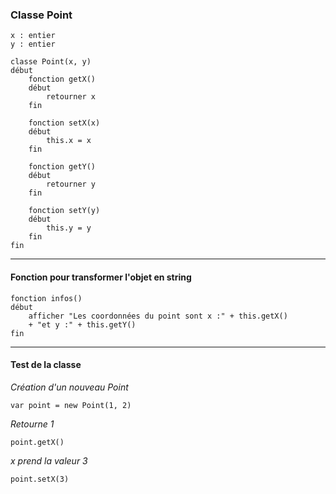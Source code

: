 ### Classe Point
    x : entier
    y : entier

    classe Point(x, y)
    début
        fonction getX()
        début
            retourner x
        fin

        fonction setX(x)
        début
            this.x = x
        fin

        fonction getY()
        début
            retourner y
        fin

        fonction setY(y)
        début
            this.y = y
        fin
    fin

---

#### Fonction pour transformer l'objet en string
    fonction infos()
    début
        afficher "Les coordonnées du point sont x :" + this.getX() 
        + "et y :" + this.getY()
    fin

---

#### Test de la classe
*Création d'un nouveau Point*

    var point = new Point(1, 2)

*Retourne 1*

    point.getX()

*x prend la valeur 3*

    point.setX(3)